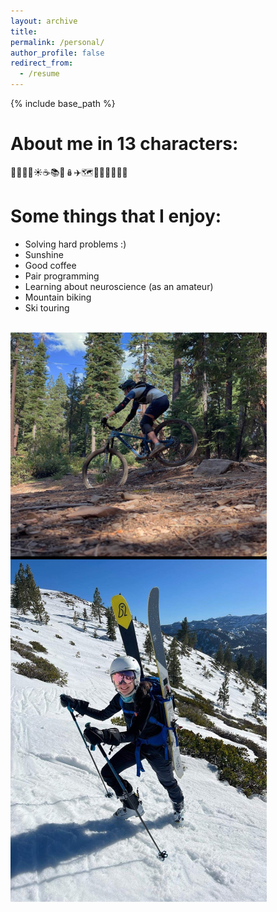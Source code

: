 ```yaml
---
layout: archive
title:
permalink: /personal/
author_profile: false
redirect_from:
  - /resume
---
```


{% include base_path %}

About me in 13 characters:
======
🌁🚵‍♀️🎿☀️☕️📚🧬🪆✈️🗺🥭👩🏻‍💻🇺🇦

Some things that I enjoy:
======
* Solving hard problems :)
* Sunshine
* Good coffee
* Pair programming
* Learning about neuroscience (as an amateur)
* Mountain biking
* Ski touring
<br/><br/>
  
<img src="/images/mtb.JPG" width=410 align=center>

<img src="/images/snow.JPG" width=410 align=center>
